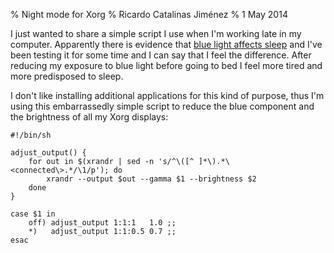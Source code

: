 % Night mode for Xorg
% Ricardo Catalinas Jiménez
% 1 May 2014


  I just wanted to share a simple script I use when I'm working late in
my computer. Apparently there is evidence that [blue light affects
sleep](https://justgetflux.com/research.html) and I've been testing it
for some time and I can say that I feel the difference. After reducing
my exposure to blue light before going to bed I feel more tired and more
predisposed to sleep.

  I don't like installing additional applications for this kind of
purpose, thus I'm using this embarrassedly simple script to reduce the
blue component and the brightness of all my Xorg displays:

	#!/bin/sh

	adjust_output() {
		for out in $(xrandr | sed -n 's/^\([^ ]*\).*\<connected\>.*/\1/p'); do
			xrandr --output $out --gamma $1 --brightness $2
		done
	}

	case $1 in
		off) adjust_output 1:1:1   1.0 ;;
		*)   adjust_output 1:1:0.5 0.7 ;;
	esac
